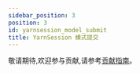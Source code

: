 ```yaml
---
sidebar_position: 3
position: 3
id: yarnsession_model_submit
title: YarnSession 模式提交
---
```


敬请期待,欢迎参与贡献,请参考[贡献指南](../../developer_guide/contribution/how_contribute)。